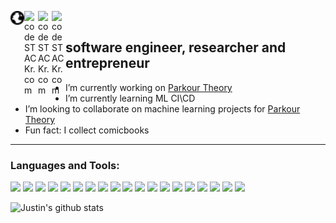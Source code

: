 [<img align="left" alt="codeSTACKr.com" width="22px" src="https://raw.githubusercontent.com/iconic/open-iconic/master/svg/globe.svg" />][website]
[<img align="left" alt="codeSTACKr.com" width="22px" src="https://cdn.jsdelivr.net/npm/simple-icons@v3/icons/linkedin.svg" />][linkedin]
[<img align="left" alt="codeSTACKr.com" width="22px" src="https://cdn.jsdelivr.net/npm/simple-icons@v3/icons/reddit.svg" />][reddit]
[<img align="left" alt="codeSTACKr.com" width="22px" src="https://cdn.jsdelivr.net/npm/simple-icons@3.6.0/icons/medium.svg" />][medium]

<br />

## software engineer, researcher and entrepreneur
- I’m currently working on [Parkour Theory](http://parkourtheory.com)
- I’m currently learning ML CI\CD
- I’m looking to collaborate on machine learning projects for [Parkour Theory](https://github.com/parkourtheory)
- Fun fact: I collect comicbooks

---

### Languages and Tools:
<code><img height="25" src="https://cdn.jsdelivr.net/npm/simple-icons@v3/icons/python.svg"></code>
<code><img height="25" src="https://cdn.jsdelivr.net/npm/simple-icons@v3/icons/django.svg"></code>
<code><img height="25" src="https://cdn.jsdelivr.net/npm/simple-icons@v3/icons/html5.svg"></code>
<code><img height="25" src="https://cdn.jsdelivr.net/npm/simple-icons@v3/icons/css3.svg"></code>
<code><img height="25" src="https://cdn.jsdelivr.net/npm/simple-icons@v3/icons/javascript.svg"></code>
<code><img height="25" src="https://cdn.jsdelivr.net/npm/simple-icons@v3/icons/vue-dot-js.svg"></code>
<code><img height="25" src="https://cdn.jsdelivr.net/npm/simple-icons@v3/icons/node-dot-js.svg"></code>
<code><img height="25" src="https://cdn.jsdelivr.net/npm/simple-icons@v3/icons/postman.svg"></code>
<code><img height="25" src="https://cdn.jsdelivr.net/npm/simple-icons@v3/icons/mongodb.svg"></code>
<code><img height="25" src="https://cdn.jsdelivr.net/npm/simple-icons@v3/icons/mysql.svg"></code>
<code><img height="25" src="https://cdn.jsdelivr.net/npm/simple-icons@v3/icons/git.svg"></code>
<code><img height="25" src="https://cdn.jsdelivr.net/npm/simple-icons@v3/icons/gitkraken.svg"></code>
<code><img height="25" src="https://cdn.jsdelivr.net/npm/simple-icons@v3/icons/pytorch.svg" /></code>
<code><img height="25" src="https://cdn.jsdelivr.net/npm/simple-icons@v3/icons/jupyter.svg" /></code>
<code><img height="25" src="https://cdn.jsdelivr.net/npm/simple-icons@v3/icons/sublimetext.svg" /></code>
<code><img height="25" src="https://cdn.jsdelivr.net/npm/simple-icons@v3/icons/ubuntu.svg"></code>
<code><img height="25" src="https://cdn.jsdelivr.net/npm/simple-icons@v3/icons/centos.svg"></code>
<code><img height="25" src="https://cdn.jsdelivr.net/npm/simple-icons@v3/icons/docker.svg"></code>
<code><img height="25" src="https://cdn.jsdelivr.net/npm/simple-icons@v3/icons/digitalocean.svg"></code>

![Justin's github stats](https://github-readme-stats.vercel.app/api?username=ch3njust1n&show_icons=true&show_icons=true&hide_border=true&count_private=true&include_all_commits=true&title_color=000000&icon_color=000000)

[website]: https://justinchen.io
[linkedin]: https://www.linkedin.com/in/chenjus
[reddit]: https://www.reddit.com/user/ch3njust1n
[medium]: https://medium.com/@ch3njust1n